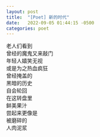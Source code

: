 ```yaml
---
layout: post
title:  "[Poet] 新的时代"
date:   2022-09-05 01:44:15 -0500
categories: poet
---
```


老人们看到\
曾经的魔鬼又来敲门\
年轻人嬉笑无视\
或是为之热血疯狂\
曾经掩盖的\
黑暗的历史\
自会轮回\
在这转盘里\
鲜美果汁\
尝起来更像是\
被磨碎的\
人肉泥浆
